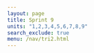 ```yaml
---
layout: page
title: Sprint 9
units: "1,2,3,4,5,6,7,8,9"
search_exclude: true
menu: /nav/tri2.html
---
```

